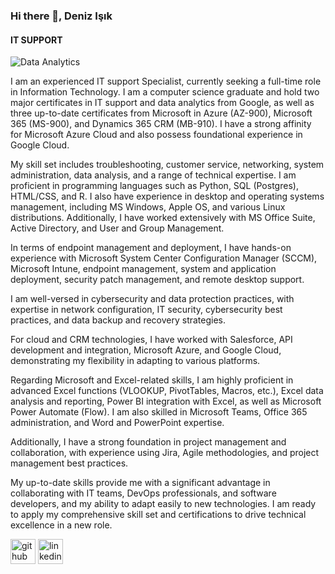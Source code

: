 ### Hi there 👋, Deniz Işık
#### IT SUPPORT 

![Data Analytics](https://media.licdn.com/dms/image/D4E16AQF7QLgfkcjYpw/profile-displaybackgroundimage-shrink_350_1400/0/1685031343980?e=1690416000&v=beta&t=aZ5kJZn3eTdt7xeRSYEq2tSdwUv30qGYPHdVUuMBnDc)

I am an experienced IT support Specialist, currently seeking a full-time role in Information Technology. I am a computer science graduate and hold two major certificates in IT support and data analytics from Google, as well as three up-to-date certificates from Microsoft in Azure (AZ-900), Microsoft 365 (MS-900), and Dynamics 365 CRM (MB-910). I have a strong affinity for Microsoft Azure Cloud and also possess foundational experience in Google Cloud.

My skill set includes troubleshooting, customer service, networking, system administration, data analysis, and a range of technical expertise. I am proficient in programming languages such as Python, SQL (Postgres), HTML/CSS, and R. I also have experience in desktop and operating systems management, including MS Windows, Apple OS, and various Linux distributions. Additionally, I have worked extensively with MS Office Suite, Active Directory, and User and Group Management.

In terms of endpoint management and deployment, I have hands-on experience with Microsoft System Center Configuration Manager (SCCM), Microsoft Intune, endpoint management, system and application deployment, security patch management, and remote desktop support.

I am well-versed in cybersecurity and data protection practices, with expertise in network configuration, IT security, cybersecurity best practices, and data backup and recovery strategies.

For cloud and CRM technologies, I have worked with Salesforce, API development and integration, Microsoft Azure, and Google Cloud, demonstrating my flexibility in adapting to various platforms.

Regarding Microsoft and Excel-related skills, I am highly proficient in advanced Excel functions (VLOOKUP, PivotTables, Macros, etc.), Excel data analysis and reporting, Power BI integration with Excel, as well as Microsoft Power Automate (Flow). I am also skilled in Microsoft Teams, Office 365 administration, and Word and PowerPoint expertise.

Additionally, I have a strong foundation in project management and collaboration, with experience using Jira, Agile methodologies, and project management best practices.

My up-to-date skills provide me with a significant advantage in collaborating with IT teams, DevOps professionals, and software developers, and my ability to adapt easily to new technologies. I am ready to apply my comprehensive skill set and certifications to drive technical excellence in a new role.


[<img src='https://cdn.jsdelivr.net/npm/simple-icons@3.0.1/icons/github.svg' alt='github' height='40'>](https://github.com/DenizAnalytics)  [<img src='https://cdn.jsdelivr.net/npm/simple-icons@3.0.1/icons/linkedin.svg' alt='linkedin' height='40'>](https://www.linkedin.com/in/https://www.linkedin.com/in/denizanalytics/)  

